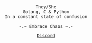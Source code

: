 <p align="center">
  <samp>
  They/She<br>
  Golang, C & Python<br>
  In a constant state of confusion<br>
  <br>
  -.~ Embrace Chaos ~.-<br></samp>
</p>
<p align="center"><samp>
   <a href="https://discord.com/users/916283225347866645">Discord</a>  
</p>
